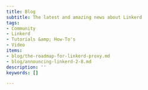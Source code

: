 ```yaml
---
title: Blog
subtitle: The latest and amazing news about Linkerd
tags:
- Community
- Linkerd
- Tutorials &amp; How-To's
- Video
items:
- blog/the-roadmap-for-linkerd-proxy.md
- blog/announcing-linkerd-2-8.md
description: ''
keywords: []

---
```

